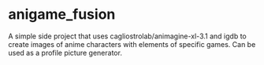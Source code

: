 # anigame_fusion
A simple side project that uses cagliostrolab/animagine-xl-3.1 and igdb to create images of anime characters with elements of specific games. Can be used as a profile picture generator.
